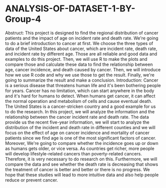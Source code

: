 # ANALYSIS-OF-DATASET-1-BY-Group-4
Abstruct:
This project is designed to find the regional distribution of cancer patients and the impact of age on incident rate and death rate. We're going to do a brief introduction to cancer at first. We choose the three types of data of the United States about cancer, which are incident rate, death rate, and incident rate by different age. Those are all reliable and good data and examples to do this project. Then, we will use R to make the plots and compare those and calculate these data to find the relationship between age, cancer incidence, and death caused by cancer. Then, we will introduce how we use R code and why we use those to get the result. Finally, we're going to summarize the result and make a conclusion.
Introduction:
Cancer is a serious disease that threatens human life and it's been bothering people for years. Cancer has no limitation, which can start anywhere in the body and it's hard for humans to detect. When humans get cancer, it can affect the normal operation and metabolism of cells and cause eventual death.
The United States is a cancer-stricken country and a good example for us to do the research. In this project, we will analyze the information and the relationship between the cancer incident rate and death rate. The data provide us the recent five-year information, we will start to analyze the distribution of the incident and death rate in different counties and we will focus on the effect of age on cancer incidence and mortality of cancer patients since we find age is one of the most significant factors of cancer.  Moreover, We're going to compare whether the incidence goes up or down as humans gets older,  or vice versa. As countries get richer, more people will develop lifestyle-related cancers than poverty-related cancers. Therefore, it is very necessary to do research on this. Furthermore, we will compare the data and see whether the death rate is decreasing that shows the treatment of cancer is better and better or there is no progress. We hope that these studies will lead to more intuitive data and also help people reduce or prevent cancer.
